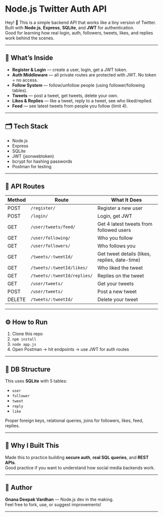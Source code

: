 # Node.js Twitter Auth API

Hey! 👋 This is a simple backend API that works like a tiny version of Twitter.  
Built with **Node.js**, **Express**, **SQLite**, and **JWT** for authentication.  
Good for learning how real login, auth, followers, tweets, likes, and replies work behind the scenes.

---

## 📌 What’s Inside

- **Register & Login** — create a user, login, get a JWT token.
- **Auth Middleware** — all private routes are protected with JWT. No token = no access.
- **Follow System** — follow/unfollow people (using follower/following tables).
- **Tweets** — post a tweet, get tweets, delete your own.
- **Likes & Replies** — like a tweet, reply to a tweet, see who liked/replied.
- **Feed** — see latest tweets from people you follow (limit 4).

---

## 🗂️ Tech Stack

- Node.js
- Express
- SQLite
- JWT (jsonwebtoken)
- bcrypt for hashing passwords
- Postman for testing

---

## 🔑 API Routes

| Method | Route | What It Does |
| ------ | ----- | ------------- |
| POST | `/register/` | Register a new user |
| POST | `/login/` | Login, get JWT |
| GET | `/user/tweets/feed/` | Get 4 latest tweets from followed users |
| GET | `/user/following/` | Who you follow |
| GET | `/user/followers/` | Who follows you |
| GET | `/tweets/:tweetId/` | Get tweet details (likes, replies, date-time) |
| GET | `/tweets/:tweetId/likes/` | Who liked the tweet |
| GET | `/tweets/:tweetId/replies/` | Replies on the tweet |
| GET | `/user/tweets/` | Get your tweets |
| POST | `/user/tweets/` | Post a new tweet |
| DELETE | `/tweets/:tweetId/` | Delete your tweet |

---

## ⚙️ How to Run

1. Clone this repo  
2. `npm install`  
3. `node app.js`  
4. Open Postman → hit endpoints → use JWT for auth routes

---

## 🧩 DB Structure

This uses **SQLite** with 5 tables:

- `user`
- `follower`
- `tweet`
- `reply`
- `like`

Proper foreign keys, relational queries, joins for followers, likes, feed, replies.

---

## 🤝 Why I Built This

Made this to practice building **secure auth**, **real SQL queries**, and **REST APIs**.  
Good practice if you want to understand how social media backends work.

---

## 📝 Author

**Gnana Deepak Vardhan** — Node.js dev in the making.  
Feel free to fork, use, or suggest improvements!

---

